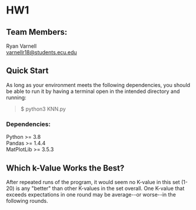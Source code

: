 # HW1

## Team Members:

Ryan Varnell  
varnellr18@students.ecu.edu

## Quick Start

As long as your environment meets the following dependencies, 
you should be able to run it by having a terminal open in the 
intended directory and running:

> $ python3 KNN.py

### Dependencies:

Python >= 3.8  
Pandas >= 1.4.4  
MatPlotLib >= 3.5.3

## Which k-Value Works the Best?

After repeated runs of the program, it would seem no 
K-value in this set (1-20) is any "better" than other K-values in
the set overall. One K-value that exceeds expectations in one 
round may be average--or worse--in the following rounds.